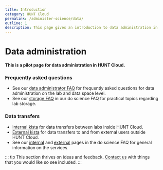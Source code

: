 ```yaml
---
title: Introduction
category: HUNT Cloud
permalink: /administer-science/data/
outline: 1
description: This page gives an introduction to data administration in HUNT Cloud.
---
```


# Data administration

**This is a pilot page for data administration in HUNT Cloud.**

### Frequently asked questions

* See our [data administrator FAQ](/administer-science/data/faq) for frequently asked questions for data administration on the lab and data space level.
* See our [storage FAQ](/do-science/faq/) in our do science FAQ for practical topics regarding lab storage.

### Data transfers

* [Internal kista](/do-science/data-transfers/internal-kista/) for data transfers between labs inside HUNT Cloud. 
* [External kista](/do-science/data-transfers/external-kista/) for data transfers to and from external users outside HUNT Cloud. 
* See our [internal](/do-science/faq/internal-transfer/) and [external](/do-science/faq/external-transfer/) pages in the do science FAQ for general information on the services.

::: tip 
This section thrives on ideas and feedback. [Contact us](/contact) with things that you would like so see included.
::: 

